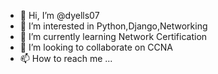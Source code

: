 - 👋 Hi, I’m @dyells07
- 👀 I’m interested in Python,Django,Networking
- 🌱 I’m currently learning Network Certification
- 💞️ I’m looking to collaborate on CCNA
- 📫 How to reach me ...

<!---
dyells07/dyells07 is a ✨ special ✨ repository because its `README.md` (this file) appears on your GitHub profile.
You can click the Preview link to take a look at your changes.
--->
